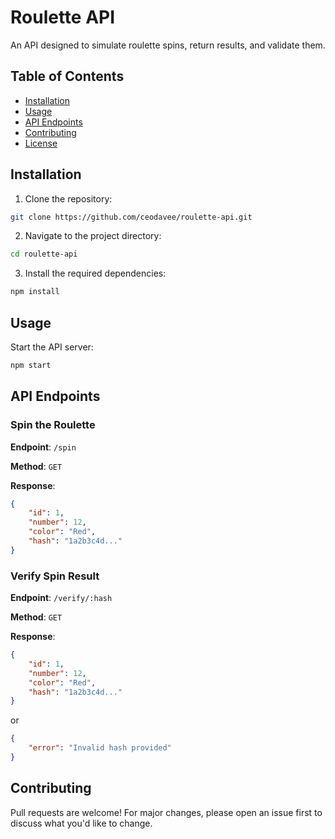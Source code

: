 # Roulette API

An API designed to simulate roulette spins, return results, and validate them.

## Table of Contents
- [Installation](#installation)
- [Usage](#usage)
- [API Endpoints](#api-endpoints)
- [Contributing](#contributing)
- [License](#license)

## Installation

1. Clone the repository:
```bash
git clone https://github.com/ceodavee/roulette-api.git
```

2. Navigate to the project directory:
```bash
cd roulette-api
```

3. Install the required dependencies:
```bash
npm install
```

## Usage

Start the API server:

```bash
npm start
```

## API Endpoints

### Spin the Roulette

**Endpoint**: `/spin`

**Method**: `GET`

**Response**:
```json
{
    "id": 1,
    "number": 12,
    "color": "Red",
    "hash": "1a2b3c4d..."
}
```

### Verify Spin Result

**Endpoint**: `/verify/:hash`

**Method**: `GET`

**Response**:
```json
{
    "id": 1,
    "number": 12,
    "color": "Red",
    "hash": "1a2b3c4d..."
}
```
or
```json
{
    "error": "Invalid hash provided"
}
```

## Contributing

Pull requests are welcome! For major changes, please open an issue first to discuss what you'd like to change.

